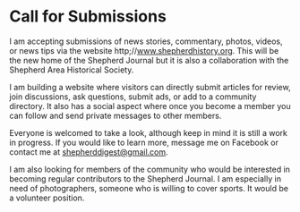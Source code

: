 # Call for Submissions


I am accepting submissions of news stories, commentary, photos, videos, or news tips via the website http;//www.shepherdhistory.org. This will be the new home of the Shepherd Journal but it is also a collaboration with the Shepherd Area Historical Society.

I am building a website where visitors can directly submit articles for review, join discussions, ask questions, submit ads, or add to a community directory. It also has a social aspect where once you become a member you can follow and send private messages to other members.

Everyone is welcomed to take a look, although keep in mind it is still a work in progress. If you would like to learn more, message me on Facebook or contact me at [shepherddigest@gmail.com](mailto:shepherddigest@gmail.com).

I am also looking for members of the community who would be interested in becoming regular contributors to the Shepherd Journal. I am especially in need of photographers, someone who is willing to cover sports. It would be a volunteer position.
